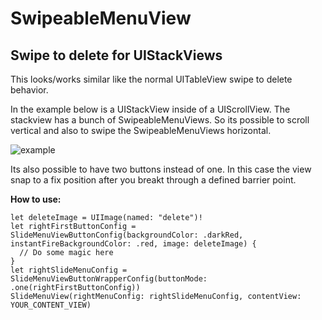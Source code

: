 # SwipeableMenuView
## Swipe to delete for UIStackViews

This looks/works similar like the normal UITableView swipe to delete behavior.

In the example below is a UIStackView inside of a UIScrollView. The stackview has a bunch of SwipeableMenuViews. So its possible to scroll vertical and also to swipe the SwipeableMenuViews horizontal.

![example](https://user-images.githubusercontent.com/1539891/153432578-f4eb7968-322f-4f61-b204-e7f5a0d0e5c2.gif)

Its also possible to have two buttons instead of one. In this case the view snap to a fix position after you breakt through a defined barrier point.

**How to use:**

```
let deleteImage = UIImage(named: "delete")!
let rightFirstButtonConfig = SlideMenuViewButtonConfig(backgroundColor: .darkRed, instantFireBackgroundColor: .red, image: deleteImage) {
  // Do some magic here
}
let rightSlideMenuConfig = SlideMenuViewButtonWrapperConfig(buttonMode: .one(rightFirstButtonConfig))
SlideMenuView(rightMenuConfig: rightSlideMenuConfig, contentView: YOUR_CONTENT_VIEW)
```
